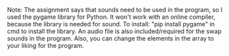 Note: The assignment says that sounds need to be used in the program, so I used the pygame library for Python. It won't work with an online compiler, because the library is needed for sound. To install: "pip install pygame" in cmd to install the library. 
An audio file is also included/required for the swap sounds in the program. Also, you can change the elements in the array to your liking for the program.
